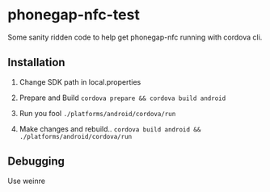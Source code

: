 # phonegap-nfc-test
Some sanity ridden code to help get phonegap-nfc running with cordova cli.

## Installation
1) Change SDK path in local.properties

2) Prepare and Build ``cordova prepare && cordova build android``

3) Run you fool ``./platforms/android/cordova/run``

4) Make changes and rebuild..  ``cordova build android && ./platforms/android/cordova/run``

## Debugging 
Use weinre

